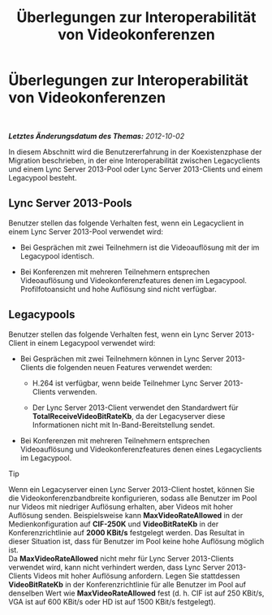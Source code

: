 ﻿---
title: Überlegungen zur Interoperabilität von Videokonferenzen
TOCTitle: Überlegungen zur Interoperabilität von Videokonferenzen
ms:assetid: 31ead3b5-ed95-42d4-96e2-7d9403d5c026
ms:mtpsurl: https://technet.microsoft.com/de-de/library/JJ204790(v=OCS.15)
ms:contentKeyID: 49293603
ms.date: 05/19/2016
mtps_version: v=OCS.15
ms.translationtype: HT
---

# Überlegungen zur Interoperabilität von Videokonferenzen

 

_**Letztes Änderungsdatum des Themas:** 2012-10-02_

In diesem Abschnitt wird die Benutzererfahrung in der Koexistenzphase der Migration beschrieben, in der eine Interoperabilität zwischen Legacyclients und einem Lync Server 2013-Pool oder Lync Server 2013-Clients und einem Legacypool besteht.

## Lync Server 2013-Pools

Benutzer stellen das folgende Verhalten fest, wenn ein Legacyclient in einem Lync Server 2013-Pool verwendet wird:

  - Bei Gesprächen mit zwei Teilnehmern ist die Videoauflösung mit der im Legacypool identisch.

  - Bei Konferenzen mit mehreren Teilnehmern entsprechen Videoauflösung und Videokonferenzfeatures denen im Legacypool. Profilfotoansicht und hohe Auflösung sind nicht verfügbar.

## Legacypools

Benutzer stellen das folgende Verhalten fest, wenn ein Lync Server 2013-Client in einem Legacypool verwendet wird:

  - Bei Gesprächen mit zwei Teilnehmern können in Lync Server 2013-Clients die folgenden neuen Features verwendet werden:
    
      - H.264 ist verfügbar, wenn beide Teilnehmer Lync Server 2013-Clients verwenden.
    
      - Der Lync Server 2013-Client verwendet den Standardwert für **TotalReceiveVideoBitRateKb**, da der Legacyserver diese Informationen nicht mit In-Band-Bereitstellung sendet.

  - Bei Konferenzen mit mehreren Teilnehmern entsprechen Videoauflösung und Videokonferenzfeatures denen eines Legacyclients im Legacypool.


> [!TIP]
> Wenn ein Legacyserver einen Lync Server 2013-Client hostet, können Sie die Videokonferenzbandbreite konfigurieren, sodass alle Benutzer im Pool nur Videos mit niedriger Auflösung erhalten, aber Videos mit hoher Auflösung senden. Beispielsweise kann <STRONG>MaxVideoRateAllowed</STRONG> in der Medienkonfiguration auf <STRONG>CIF-250K</STRONG> und <STRONG>VideoBitRateKb</STRONG> in der Konferenzrichtlinie auf <STRONG>2000 KBit/s</STRONG> festgelegt werden. Das Resultat in dieser Situation ist, dass für Benutzer im Pool keine hohe Auflösung möglich ist.<BR>Da <STRONG>MaxVideoRateAllowed</STRONG> nicht mehr für Lync Server 2013-Clients verwendet wird, kann nicht verhindert werden, dass Lync Server 2013-Clients Videos mit hoher Auflösung anfordern. Legen Sie stattdessen <STRONG>VideoBitRateKb</STRONG> in der Konferenzrichtlinie für alle Benutzer im Pool auf denselben Wert wie <STRONG>MaxVideoRateAllowed</STRONG> fest (d.&nbsp;h. CIF ist auf 250 KBit/s, VGA ist auf 600 KBit/s oder HD ist auf 1500 KBit/s festgelegt).


